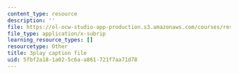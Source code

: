 ```yaml
---
content_type: resource
description: ''
file: https://ol-ocw-studio-app-production.s3.amazonaws.com/courses/res-18-008-calculus-revisited-complex-variables-differential-equations-and-linear-algebra-fall-2011/5fbf2a181a025c6aa861721f7aa71d78_IkpQJSDK940.vtt
file_type: application/x-subrip
learning_resource_types: []
resourcetype: Other
title: 3play caption file
uid: 5fbf2a18-1a02-5c6a-a861-721f7aa71d78
---
```

